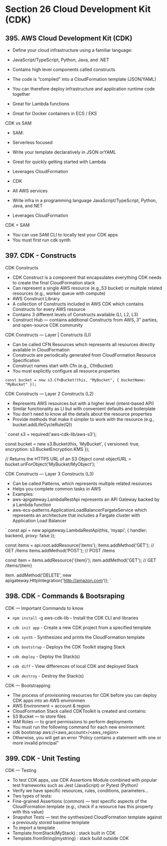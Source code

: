# Section 26 Cloud Development Kit (CDK)

## 395. AWS Cloud Development Kit (CDK)

- Define your cloud infrastructure using a familiar language:
 - JavaScript/TypeScript, Python, Java, and .NET

- Contains high level components called constructs

- The code is “compiled” into a CloudFormation template (JSON/YAML)

- You can therefore deploy infrastructure and application runtime code together
 - Great for Lambda functions
 - Great for Docker containers in ECS / EKS

CDK vs SAM

- SAM:
 - Serverless focused
 - Write your template declaratively in JSON orYAML
 - Great for quickly getting started with Lambda
 - Leverages CloudFormation

- CDK
 - All AWS services
 - Write infra in a programming language JavaScript/TypeScript, Python, Java, and NET
 - Leverages CloudFormation

CDK + SAM

- You can use SAM CLI to locally test your CDK apps
- You must first run cdk synth

## 397. CDK - Constructs

CDK Constructs

- CDK Construct is a component that encapsulates everything CDK needs to create the final CloudFormation stack
- Can represent a single AWS resource (e.g.,S3 bucket) or multiple related resources (e.g., worker queue with compute)
- AWS Construct Library
 - A collection of Constructs included in AWS CDK which contains Constructs for every AWS resource
 - Contains 3 different levels of Constructs available (LI, L2, L3)
- Construct Hub — contains additional Constructs from AWS, 3" parties, and open-source CDK community

CDK Constructs — Layer | Constructs (LI)

- Can be called CFN Resources which represents all resources directly available in CloudFormation
- Constructs are periodically generated from CloudFormation Resource Specification
- Construct names start with Cfn (e.g., CfnBucket)
- You must explicitly configure all resource properties

`
const bucket = new s3.CfnBucket(this, "MyBucket", {
    bucketName: "MyBucket"
});
`

CDK Constructs — Layer 2 Constructs (L2)

- Represents AWS resources but with a higher level (intent-based API)
- Similar functionality as LI but with convenient defaults and boilerplate
 - You don’t need to know all the details about the resource properties
- Provide methods that make it simpler to work with the resource (e.g., bucket.addLifeCycleRule(Q))

`
const s3 = required('aws-cdk-lib/aws-s3');

const bucket = new s3.Bucket(this, 'MyBucket', {
    versioned: true,
    encryption: s3.BucketEncryption.KMS
});

// Returns the HTTPS URL of an S3 Object
const objectURL = bucket.urlForObject('MyBucket/MyObject');
`

CDK Constructs — Layer 3 Constructs (L3)

- Can be called Patterns, which represents multiple related resources
- Helps you complete common tasks in AWS
- Examples:
 - aws-apigateway.LambdaRestApi represents an API Gateway backed by a Lambda function
 - aws-ecs-patterns.ApplicationLoadBalancerFargateService which represents an architecture that includes a Fargate cluster with Application Load Balancer

`
const api = new apigateway.LambdaRestApi(this, ‘myapi', {
    handler: backend,
    proxy: false
});

const items = api.root.addResource('items');
items.addMethod('GET'); // GET /items
items.addMethod(‘POST'); // POST /items

const item = items.addResource('{item}');
item.addMethod('GET');  // GET /items/{item}

item. addMethod('DELETE', new apigateway.HttpIntegration('http://amazon.com'));
`

## 398. CDK - Commands & Bootsraping

CDK — Important Commands to know

- `npm install` -g aws-cdk-lib - Install the CDK CLI and libraries

- `cdk init app` - Create a new CDK project from a specified template

- `cdk synth` - Synthesizes and prints the CloudFormation template

- `cdk bootstrap` - Deploys the CDK Toolkit staging Stack

- `cdk deploy` - Deploy the Stack(s)

- `cdk diff` - View differences of local CDK and deployed Stack

- `cdk destroy` - Destroy the Stack(s)

CDK — Bootstrapping

- The process of provisioning resources for CDK before you can deploy CDK apps into an AWS environmen
- AWS Environment = account & region
- CloudFormation Stack called CDKToolkit is created and contains:
 - S3 Bucket — to store files
 - IAM Roles — to grant permissions to perform deployments
- You must run the following command for each new environment:
 - cdk bootstrap aws://<aws_account>/<aws_region>
 - Otherwise, you will get an error “Policy contains a statement with one or more invalid principal”

## 399. CDK - Unit Testing

CDK — Testing

- To test CDK apps, use CDK Assertions Module combined with popular test frameworks such as Jest (JavaScript) or Pytest (Python)
- Verify we have specific resources, rules, conditions, parameters...
- Two types of tests:
 - Fine-grained Assertions (common) — test specific aspects of the CloudFormation template (e.g., check if a resource has this property with this value)
 - Snapshot Tests — test the synthesized CloudFormation template against a previously stored baseline template
- To import a template
 - Template.fromStack(MyStack) : stack built in CDK
 - Template.fromString(mystring) : stack build outside CDK